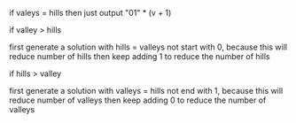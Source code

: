 if valeys = hills
then just output "01" * (v + 1)

if valley > hills

first generate a solution with hills = valleys
not start with 0, because this will reduce number of hills
then keep adding 1 to reduce the number of hills

if hills > valley

first generate a solution with valleys = hills
not end with 1, because this will reduce number of valleys
then keep adding 0 to reduce the number of valleys

